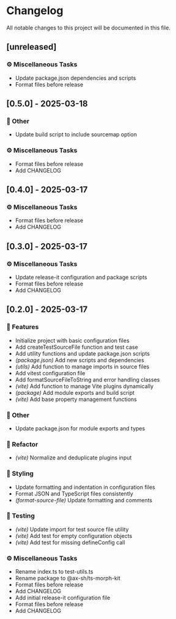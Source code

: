 # Changelog

All notable changes to this project will be documented in this file.

## [unreleased]

### ⚙️ Miscellaneous Tasks

- Update package.json dependencies and scripts
- Format files before release

## [0.5.0] - 2025-03-18

### 💼 Other

- Update build script to include sourcemap option

### ⚙️ Miscellaneous Tasks

- Format files before release
- Add CHANGELOG

## [0.4.0] - 2025-03-17

### ⚙️ Miscellaneous Tasks

- Format files before release
- Add CHANGELOG

## [0.3.0] - 2025-03-17

### ⚙️ Miscellaneous Tasks

- Update release-it configuration and package scripts
- Format files before release
- Add CHANGELOG

## [0.2.0] - 2025-03-17

### 🚀 Features

- Initialize project with basic configuration files
- Add createTestSourceFile function and test case
- Add utility functions and update package.json scripts
- *(package.json)* Add new scripts and dependencies
- *(utils)* Add function to manage imports in source files
- Add vitest configuration file
- Add formatSourceFileToString and error handling classes
- *(vite)* Add function to manage Vite plugins dynamically
- *(package)* Add module exports and build script
- *(vite)* Add base property management functions

### 💼 Other

- Update package.json for module exports and types

### 🚜 Refactor

- *(vite)* Normalize and deduplicate plugins input

### 🎨 Styling

- Update formatting and indentation in configuration files
- Format JSON and TypeScript files consistently
- *(format-source-file)* Update formatting and comments

### 🧪 Testing

- *(vite)* Update import for test source file utility
- *(vite)* Add test for empty configuration objects
- *(vite)* Add test for missing defineConfig call

### ⚙️ Miscellaneous Tasks

- Rename index.ts to test-utils.ts
- Rename package to @ax-sh/ts-morph-kit
- Format files before release
- Add CHANGELOG
- Add initial release-it configuration file
- Format files before release
- Add CHANGELOG

<!-- generated by git-cliff -->
